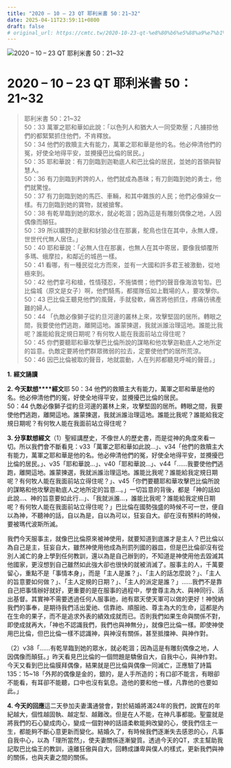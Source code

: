 ```yaml
---
title: "2020 – 10 – 23 QT 耶利米書 50：21~32"
date: 2025-04-11T23:59:11+0800
draft: false
# original_url: https://cmtc.tw/2020-10-23-qt-%e8%80%b6%e5%88%a9%e7%b1%b3%e6%9b%b8-50%ef%bc%9a2132
---
```


![2020 – 10 – 23 QT 耶利米書 50：21~32](/images/qt.jpg   "2020 – 10 – 23 QT 耶利米書 50：21~32")

# 2020 – 10 – 23 QT 耶利米書 50：21~32

> 耶利米書 50：21~32  
> 50：33 萬軍之耶和華如此說：「以色列人和猶大人一同受欺壓；凡擄掠他們的都緊緊抓住他們，不肯釋放。  
> 50：34 他們的救贖主大有能力，萬軍之耶和華是他的名。他必伸清他們的冤，好使全地得平安，並攪擾巴比倫的居民。」  
> 50：35 耶和華說：有刀劍臨到迦勒底人和巴比倫的居民，並她的首領與智慧人。  
> 50：36 有刀劍臨到矜誇的人，他們就成為愚昧；有刀劍臨到她的勇士，他們就驚惶。  
> 50：37 有刀劍臨到她的馬匹、車輛，和其中雜族的人民；他們必像婦女一樣。有刀劍臨到她的寶物，就被搶奪。  
> 50：38 有乾旱臨到她的眾水，就必乾涸；因為這是有雕刻偶像之地，人因偶像而顛狂。  
> 50：39 所以曠野的走獸和豺狼必住在那裏，鴕鳥也住在其中，永無人煙，世世代代無人居住。」  
> 50：40 耶和華說：「必無人住在那裏，也無人在其中寄居，要像我傾覆所多瑪、蛾摩拉，和鄰近的城邑一樣。  
> 50：41 看哪，有一種民從北方而來，並有一大國和許多君王被激動，從地極來到。  
> 50：42 他們拿弓和槍，性情殘忍，不施憐憫；他們的聲音像海浪匉訇。巴比倫城（原文是女子）啊，他們騎馬，都擺隊伍如上戰場的人，要攻擊你。  
> 50：43 巴比倫王聽見他們的風聲，手就發軟，痛苦將他抓住，疼痛彷彿產難的婦人。  
> 50：44 「仇敵必像獅子從約旦河邊的叢林上來，攻擊堅固的居所。轉眼之間，我要使他們逃跑，離開這地。誰蒙揀選，我就派誰治理這地。誰能比我呢？誰能給我定規日期呢？有何牧人能在我面前站立得住呢？  
> 50：45 你們要聽耶和華攻擊巴比倫所說的謀略和他攻擊迦勒底人之地所定的旨意。仇敵定要將他們群眾微弱的拉去，定要使他們的居所荒涼。  
> 50：46 因巴比倫被取的聲音，地就震動，人在列邦都聽見呼喊的聲音。」

**1.** **經文誦讀**

**2. 今天默想****經文**耶 50：34 他們的救贖主大有能力，萬軍之耶和華是他的名。他必伸清他們的冤，好使全地得平安，並攪擾巴比倫的居民。  
50：44 仇敵必像獅子從約旦河邊的叢林上來，攻擊堅固的居所。轉眼之間，我要使他們逃跑，離開這地。誰蒙揀選，我就派誰治理這地。誰能比我呢？誰能給我定規日期呢？有何牧人能在我面前站立得住呢？

**3. 分享默想經文**（1）聖經講歷史，不像世人的歷史書，而是從神的角度來看一切。所以我們會不斷看見：v33「萬軍之耶和華如此說…」、v34「他們的救贖主大有能力，萬軍之耶和華是他的名。他必伸清他們的冤，好使全地得平安，並攪擾巴比倫的居民。」、v35「耶和華說…」、v40「耶和華說…」、v44「……我要使他們逃跑，離開這地。誰蒙揀選，我就派誰治理這地。誰能比我呢？誰能給我定規日期呢？有何牧人能在我面前站立得住呢？」、v45「你們要聽耶和華攻擊巴比倫所說的謀略和他攻擊迦勒底人之地所定的旨意…。」一切旨意的背後，都是「神的話如此說…、神的旨意要如此行…」、「我就派誰…，誰能比我呢？誰能給我定規日期呢？有何牧人能在我面前站立得住呢？」巴比倫在國勢強盛的時候不可一世，便自以為神，不聽神的話，自以為是，自以為可以，狂妄自大。卻在沒有預料的時候，要被瑪代波斯所滅。

我們今天服事主，就像巴比倫原來被神使用，就要知道到底誰才是主人？巴比倫以為自己是主，狂妄自大，雖然神使用他成為刑罰列國的器皿，但是巴比倫卻沒有從別人滅亡的身上學到任何教訓，還以為是自己辦到的，不知道是神使用他去毀滅其他國家，更沒想到自己雖然如此強大卻也很快的就被消滅了。服事主的人，千萬要留心，重點不是「事情本身」，而是「主人是誰？」、「主人的話怎麼說？」、「主人的旨意要如何做？」、「主人定規的日期？」、「主人的派定是誰？」……我們不是靠自己把事情辦好就好，更重要的是在服事的過程中，學會尊主為大、與神同行、活出基督。其實神不需要透過任何人服事祂，祂有眾天使天軍可以做的更好！神悅納我們的事奉，是期待我們活出愛祂、信靠祂、順服祂、尊主為大的生命，這都是內在生命的果子，而不是追求外表的績效成就而已。否則我們如果生命與關係不對，即使成就再大，「神也不認識我們，我們也與神無分」，就像巴比倫一樣。即使神使用巴比倫，但巴比倫一樣不認識神，與神沒有關係，甚至抵擋神、與神作對。

（2）v38「……有乾旱臨到她的眾水，就必乾涸；因為這是有雕刻偶像之地，人因偶像而顛狂。」昨天看見巴比倫的一個問題是驕傲自大，自我中心，與神作對。今天又看到巴比倫膜拜偶像，結果就是巴比倫與偶像一同滅亡，正應驗了詩篇135：15~18「外邦的偶像是金的，銀的，是人手所造的；有口卻不能言，有眼卻不能看，有耳卻不能聽，口中也沒有氣息。造他的要和他一樣，凡靠他的也要如此。」

**4. 今天的回應**這二天參加夫妻溝通營會，對於結婚將滿24年的我們，說實在的年紀越大，個性越固執、越定型、越難改。但是在人不能，在神凡事都能。聖靈就是將我們的石心變成肉心，變成一個對神的話語柔軟能夠改變的心，使我們信主一生，都能夠不斷心意更新而變化。結婚久了，有時候我們逐漸失去感恩的心，凡事自我中心，以為「理所當然」，使夫妻關係逐漸變質。透過今天的QT，求主幫助我記取巴比倫王的教訓，遠離狂傲與自大，回轉成謙卑與僕人的樣式，更新我們與神的關係，也與夫妻之間的關係。